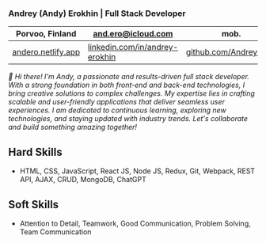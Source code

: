 ### Andrey (Andy) Erokhin | Full Stack Developer

| Porvoo, Finland | and.ero@icloud.com | mob. |
|----------------|-----------|---------------|
| [andero.netlify.app](https://andero.netlify.app) | [linkedin.com/in/andrey-erokhin](https://www.linkedin.com/in/andrey-erokhin/) | [github.com/AndreyGOIT](https://github.com/AndreyGOIT) | and.ero@icloud.com |

_👋 Hi there! I'm Andy, a passionate and results-driven full stack developer. With a strong foundation in both front-end and back-end technologies, I bring creative solutions to complex challenges. My expertise lies in crafting scalable and user-friendly applications that deliver seamless user experiences. I am dedicated to continuous learning, exploring new technologies, and staying updated with industry trends. Let's collaborate and build something amazing together!_
<!--
**AndreyGOIT/AndreyGOIT** is a ✨ _special_ ✨ repository because its `README.md` (this file) appears on your GitHub profile.

Here are some ideas to get you started:

- 🔭 I’m currently working on ...
- 🌱 I’m currently learning ...
- 👯 I’m looking to collaborate on ...
- 🤔 I’m looking for help with ...
- 💬 Ask me about ...
- 📫 How to reach me: ...
- 😄 Pronouns: ...
- ⚡ Fun fact: ...
-->
<!-- <details>
<summary>My top languages</summary>

| Rank | Languages |
|-----:|-----------|
|     1| HTML      |
|     2| CSS       |
|     3| Javascript|

</details>
-->

## Hard Skills
- HTML, CSS, JavaScript, React JS, Node JS, Redux, Git, Webpack, REST API, AJAX, CRUD, MongoDB, ChatGPT
## Soft Skills
- Attention to Detail, Teamwork, Good Communication, Problem Solving, Team Communication
